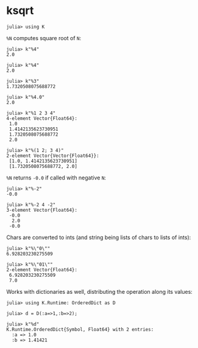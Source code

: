 # ksqrt

    julia> using K

`%N` computes square root of `N`:

    julia> k"%4"
    2.0

    julia> k"%4"
    2.0

    julia> k"%3"
    1.7320508075688772

    julia> k"%4.0"
    2.0

    julia> k"%1 2 3 4"
    4-element Vector{Float64}:
     1.0
     1.4142135623730951
     1.7320508075688772
     2.0

    julia> k"%(1 2; 3 4)"
    2-element Vector{Vector{Float64}}:
     [1.0, 1.4142135623730951]
     [1.7320508075688772, 2.0]

`%N` returns `-0.0` if called with negative `N`:

    julia> k"%-2"
    -0.0

    julia> k"%-2 4 -2"
    3-element Vector{Float64}:
     -0.0
      2.0
     -0.0

Chars are converted to ints (and string being lists of chars to lists of ints):

    julia> k"%\"0\""
    6.928203230275509
    
    julia> k"%\"01\""
    2-element Vector{Float64}:
     6.928203230275509
     7.0

Works with dictionaries as well, distributing the operation along its values:

    julia> using K.Runtime: OrderedDict as D

    julia> d = D(:a=>1,:b=>2);

    julia> k"%d"
    K.Runtime.OrderedDict{Symbol, Float64} with 2 entries:
      :a => 1.0
      :b => 1.41421
